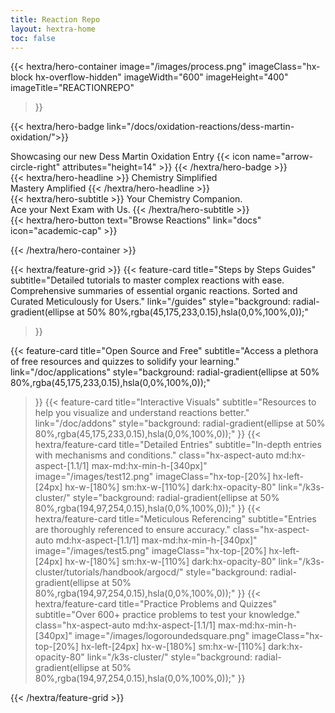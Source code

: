 ```yaml
---
title: Reaction Repo
layout: hextra-home
toc: false
---
```

<style>
  body {
  background-size: cover;
  background-repeat: no-repeat;
  background-attachment: fixed;
  background-position: center;
}

/* Light mode background */
@media (prefers-color-scheme: light) {
  body {
    background-image: url('/image-test/hexagonlight2.svg');
  }
}

/* Dark mode background */
@media (prefers-color-scheme: dark) {
  body {
    background-image: url('/image-test/hexagonlight2.svg');
  }
}

.content-wrapper {
  position: relative;
  z-index: 1;
}

  </style>

{{< hextra/hero-container
  image="/images/process.png"
  imageClass="hx-block hx-overflow-hidden"
  imageWidth="600" imageHeight="400"
  imageTitle="REACTIONREPO"
>}}

{{< hextra/hero-badge link="/docs/oxidation-reactions/dess-martin-oxidation/">}}
  <div class="hx-w-2 hx-h-2 hx-rounded-full hx-bg-primary-400"></div>
  <span>Showcasing our new Dess Martin Oxidation Entry</span>
  {{< icon name="arrow-circle-right" attributes="height=14" >}}
{{< /hextra/hero-badge >}}

<div class="hx-mt-6 hx-mb-6">
{{< hextra/hero-headline >}}
  Chemistry Simplified&nbsp;<br class="sm:hx-block hx-hidden" />Mastery Amplified
{{< /hextra/hero-headline >}}
</div>

<div class="hx-mb-12">
{{< hextra/hero-subtitle >}}
  Your Chemistry Companion.&nbsp;<br class="sm:hx-block hx-hidden" />Ace your Next Exam with Us.
{{< /hextra/hero-subtitle >}}
</div>

<div class="hx-mb-6">
{{< hextra/hero-button text="Browse Reactions" link="docs" icon="academic-cap" >}}
</div>

{{< /hextra/hero-container >}}

{{< hextra/feature-grid >}}
  {{< feature-card
    title="Steps by Steps Guides"
    subtitle="Detailed tutorials to master complex reactions with ease. Comprehensive summaries of essential organic reactions. Sorted and Curated Meticulously for Users."
    link="/guides"
    style="background: radial-gradient(ellipse at 50% 80%,rgba(45,175,233,0.15),hsla(0,0%,100%,0));"
  >}}
  
  {{< feature-card
    title="Open Source and Free"
    subtitle="Access a plethora of free resources and quizzes to solidify your learning."
    link="/doc/applications"
    style="background: radial-gradient(ellipse at 50% 80%,rgba(45,175,233,0.15),hsla(0,0%,100%,0));"
  >}}
  {{< feature-card
    title="Interactive Visuals"
    subtitle="Resources to help you visualize and understand reactions better."
    link="/doc/addons"
    style="background: radial-gradient(ellipse at 50% 80%,rgba(45,175,233,0.15),hsla(0,0%,100%,0));"
  >}}
   {{< hextra/feature-card
    title="Detailed Entries"
    subtitle="In-depth entries with mechanisms and conditions."
    class="hx-aspect-auto md:hx-aspect-[1.1/1] max-md:hx-min-h-[340px]"
    image="/images/test12.png"
    imageClass="hx-top-[20%] hx-left-[24px] hx-w-[180%] sm:hx-w-[110%] dark:hx-opacity-80"
    link="/k3s-cluster/"
    style="background: radial-gradient(ellipse at 50% 80%,rgba(194,97,254,0.15),hsla(0,0%,100%,0));"
  >}}
  {{< hextra/feature-card
    title="Meticulous Referencing"
    subtitle="Entries are thoroughly referenced to ensure accuracy."
    class="hx-aspect-auto md:hx-aspect-[1.1/1] max-md:hx-min-h-[340px]"
    image="/images/test5.png"
    imageClass="hx-top-[20%] hx-left-[24px] hx-w-[180%] sm:hx-w-[110%] dark:hx-opacity-80"
    link="/k3s-cluster/tutorials/handbook/argocd/"
    style="background: radial-gradient(ellipse at 50% 80%,rgba(194,97,254,0.15),hsla(0,0%,100%,0));"
  >}}
  {{< hextra/feature-card
    title="Practice Problems and Quizzes"
    subtitle="Over 600+ practice problems to test your knowledge."
    class="hx-aspect-auto md:hx-aspect-[1.1/1] max-md:hx-min-h-[340px]"
    image="/images/logoroundedsquare.png"
    imageClass="hx-top-[20%] hx-left-[24px] hx-w-[180%] sm:hx-w-[110%] dark:hx-opacity-80"
    link="/k3s-cluster/"
    style="background: radial-gradient(ellipse at 50% 80%,rgba(194,97,254,0.15),hsla(0,0%,100%,0));"
  >}}

{{< /hextra/feature-grid >}}









